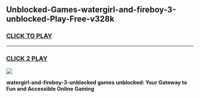 
## Unblocked-Games-watergirl-and-fireboy-3-unblocked-Play-Free-v328k
<h3>
<a href="https://premium76.site?title=watergirl-and-fireboy-3-unblocked&ref=12A">CLICK TO PLAY</a></h3>
<hr>

<h3>
<a href="https://premium76.site?title=watergirl-and-fireboy-3-unblocked&ref=12A">CLICK 2 PLAY</a>
  
</h3>

<a href="https://premium76.site?title=watergirl-and-fireboy-3-unblocked&ref=12A"><img src="https://clearcache.store/games.png"></a>


**watergirl-and-fireboy-3-unblocked games unblocked: Your Gateway to Fun and Accessible Online Gaming**
